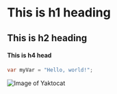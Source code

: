 # This is h1 heading
## This is h2 heading
#### This is h4 head

``` csharp
var myVar = "Hello, world!";
```

![Image of Yaktocat](https://octodex.github.com/images/yaktocat.png)
